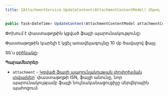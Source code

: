 ```yaml
---
title: IAttachmentService.UpdateContent(AttachmentContentModel) մեթոդ
---
```


```c#
public Task<DateTime> UpdateContent(AttachmentContentModel attachmentContent)
```

Փոխում է փաստաթղթին կցված ֆայլի պարունակությունը:

Փաստաթղթին կարելի է կցել առավելագույնը 10 մբ ծավալով ֆայլ։

Տե՛ս [օրինակը](../../examples/IAttachmentService.md#օրինակ-2)։

**Պարամետրեր**

* `attachment` - [Կցված ֆայլի պարունակության փոփոխման տվյալներ](../../types/AttachmentContentModel.md)՝ փաստաթղթի ISN, ֆայլի անունը, նոր պարունակությամբ ֆայլի նույնականացուցիչը սերվերային պահոցում։

<!-- **Կարևոր**

Փաստաթղթին կցված ֆայլը թարմացնելու համար անհրաժեշտ է նոր ֆայլը նախապես պահպանել [ընթացիկ սեսսիայի կոնտեյներ](../../services/IStorageService.md#container)-ում [IStorageService](IStorageService.md).[UploadTempBlobAsync](IStorageService.md#uploadtempblobasync) մեթոդով։ -->
